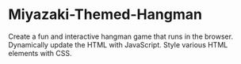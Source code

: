# Miyazaki-Themed-Hangman
Create a fun and interactive hangman game that runs in the browser. Dynamically update the HTML with JavaScript. Style various HTML elements with CSS.
